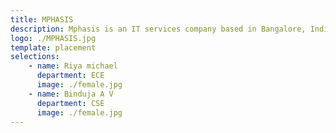 ```yaml
---
title: MPHASIS
description: Mphasis is an IT services company based in Bangalore, India.
logo: ./MPHASIS.jpg
template: placement
selections:
    - name: Riya michael
      department: ECE
      image: ./female.jpg
    - name: Binduja A V
      department: CSE
      image: ./female.jpg
---
```

